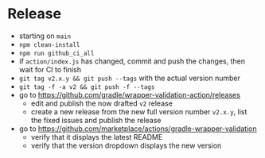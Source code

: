 # Release

* starting on `main`
* `npm clean-install`
* `npm run github_ci_all`
* if `action/index.js` has changed, commit and push the changes, then wait for CI to finish
* `git tag v2.x.y && git push --tags` with the actual version number
* `git tag -f -a v2 && git push -f --tags`
* go to https://github.com/gradle/wrapper-validation-action/releases
  * edit and publish the now drafted `v2` release
  * create a new release from the new full version number `v2.x.y`, list the fixed issues and publish the release
* go to https://github.com/marketplace/actions/gradle-wrapper-validation
  * verify that it displays the latest README
  * verify that the version dropdown displays the new version
